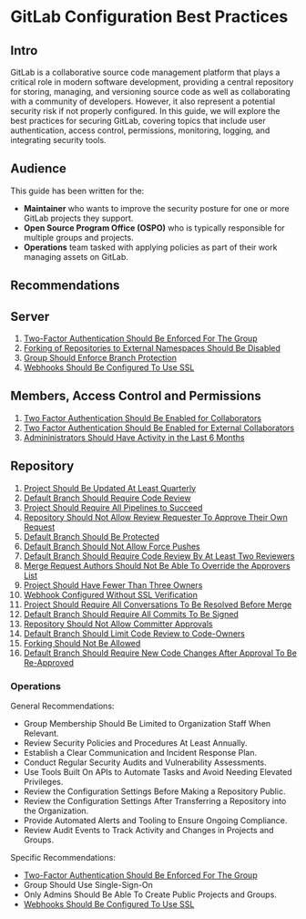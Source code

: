 # GitLab Configuration Best Practices

## Intro

GitLab is a collaborative source code management platform that plays a critical
role in modern software development, providing a central repository for
storing, managing, and versioning source code as well as collaborating with
a community of developers. However, it also represent a potential security
risk if not properly configured. In this guide, we will explore the best
practices for securing GitLab, covering topics that include user
authentication, access control, permissions, monitoring, logging,
and integrating security tools.

## Audience

This guide has been written for the:

* **Maintainer** who wants to improve the security posture for one or more
GitLab projects they support.
* **Open Source Program Office (OSPO)** who is typically responsible for
multiple groups and projects.
* **Operations** team tasked with applying policies as part of their work
managing assets on GitLab.

## Recommendations

## Server

1. [Two-Factor Authentication Should Be Enforced For The Group](group/two_factor_authentication_not_required_for_group.md)
2. [Forking of Repositories to External Namespaces Should Be Disabled](group/collaborators_can_fork_repositories_to_external_namespaces.md)
3. [Group Should Enforce Branch Protection](group/group_does_not_enforce_branch_protection_by_default.md)
4. [Webhooks Should Be Configured To Use SSL](group/organization_webhook_doesnt_require_ssl.md)

## Members, Access Control and Permissions

1. [Two Factor Authentication Should Be Enabled for Collaborators](member/two_factor_authentication_is_disabled_for_a_collaborator.md)
2. [Two Factor Authentication Should Be Enabled for External Collaborators](member/two_factor_authentication_is_disabled_for_an_external_collaborator.md)
3. [Admininistrators Should Have Activity in the Last 6 Months](member/stale_admin_found.md)

## Repository

1. [Project Should Be Updated At Least Quarterly](project/project_not_maintained.md)
2. [Default Branch Should Require Code Review](project/code_review_not_required.md)
3. [Project Should Require All Pipelines to Succeed](project/requires_status_checks.md)
4. [Repository Should Not Allow Review Requester To Approve Their Own Request](project/repository_allows_review_requester_to_approve_their_own_request.md)
5. [Default Branch Should Be Protected](project/missing_default_branch_protection.md)
6. [Default Branch Should Not Allow Force Pushes](project/missing_default_branch_protection_force_push.md)
7. [Default Branch Should Require Code Review By At Least Two Reviewers](project/code_review_by_two_members_not_required.md)
8. [Merge Request Authors Should Not Be Able To Override the Approvers List](project/repository_allows_overriding_approvers.md)
9. [Project Should Have Fewer Than Three Owners](project/project_has_too_many_admins.md)
10. [Webhook Configured Without SSL Verification](project/project_webhook_doesnt_require_ssl.md)
11. [Project Should Require All Conversations To Be Resolved Before Merge](project/no_conversation_resolution.md)
12. [Default Branch Should Require All Commits To Be Signed](project/no_signed_commits.md)
13. [Repository Should Not Allow Committer Approvals](project/repository_allows_committer_approvals_policy.md)
14. [Default Branch Should Limit Code Review to Code-Owners](project/repository_require_code_owner_reviews_policy.md)
15. [Forking Should Not Be Allowed](project/forking_allowed_for_repository.md)
16. [Default Branch Should Require New Code Changes After Approval To Be Re-Approved](project/repository_dismiss_stale_reviews.md)

### Operations

General Recommendations:

* Group Membership Should Be Limited to Organization Staff When Relevant.
* Review Security Policies and Procedures At Least Annually.
* Establish a Clear Communication and Incident Response Plan.
* Conduct Regular Security Audits and Vulnerability Assessments.
* Use Tools Built On APIs to Automate Tasks and Avoid Needing Elevated Privileges.
* Review the Configuration Settings Before Making a Repository Public.
* Review the Configuration Settings After Transferring a Repository into the Organization.
* Provide Automated Alerts and Tooling to Ensure Ongoing Compliance.
* Review Audit Events to Track Activity and Changes in Projects and Groups.

Specific Recommendations:

* [Two-Factor Authentication Should Be Enforced For The Group](group/two_factor_authentication_not_required_for_group.md)
* Group Should Use Single-Sign-On
* Only Admins Should Be Able To Create Public Projects and Groups.
* [Webhooks Should Be Configured To Use SSL](group/organization_webhook_doesnt_require_ssl.md)
  